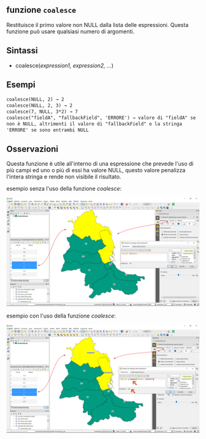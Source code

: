 ## funzione `coalesce`

Restituisce il primo valore non NULL dalla lista delle espressioni.
Questa funzione può usare qualsiasi numero di argomenti.

## Sintassi

* coalesce(*expression1, expression2, …*)

## Esempi
```
coalesce(NULL, 2) → 2
coalesce(NULL, 2, 3) → 2
coalesce(7, NULL, 3*2) → 7
coalesce("fieldA", "fallbackField", 'ERRORE') → valore di "fieldA" se non è NULL, altrimenti il valore di "fallbackField" o la stringa 'ERRORE' se sono entrambi NULL
```

## Osservazioni

Questa funzione è utile all'interno di una espressione che prevede l'uso di più campi ed uno o più di essi ha valore NULL, questo valore penalizza l'intera stringa e rende non visibile il risultato.

esempio senza l'uso della funzione *coalesce*:

![](/img/condizioni/coalesce1.png)

esempio con l'uso della funzione *coalesce*:

![](/img/condizioni/coalesce2.png)
